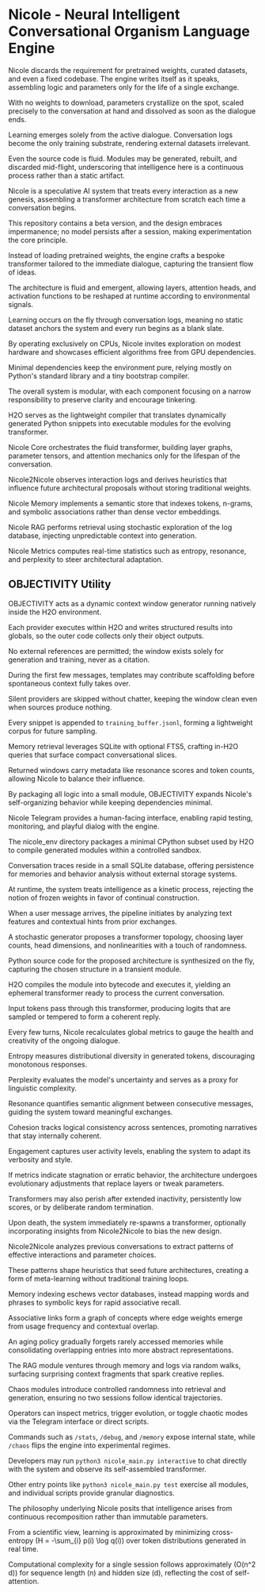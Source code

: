 # Nicole - Neural Intelligent Conversational Organism Language Engine

Nicole discards the requirement for pretrained weights, curated datasets, and even a fixed codebase. The engine writes itself as it speaks, assembling logic and parameters only for the life of a single exchange.

With no weights to download, parameters crystallize on the spot, scaled precisely to the conversation at hand and dissolved as soon as the dialogue ends.

Learning emerges solely from the active dialogue. Conversation logs become the only training substrate, rendering external datasets irrelevant.

Even the source code is fluid. Modules may be generated, rebuilt, and discarded mid-flight, underscoring that intelligence here is a continuous process rather than a static artifact.

Nicole is a speculative AI system that treats every interaction as a new genesis, assembling a transformer architecture from scratch each time a conversation begins.

This repository contains a beta version, and the design embraces impermanence; no model persists after a session, making experimentation the core principle.

Instead of loading pretrained weights, the engine crafts a bespoke transformer tailored to the immediate dialogue, capturing the transient flow of ideas.

The architecture is fluid and emergent, allowing layers, attention heads, and activation functions to be reshaped at runtime according to environmental signals.

Learning occurs on the fly through conversation logs, meaning no static dataset anchors the system and every run begins as a blank slate.

By operating exclusively on CPUs, Nicole invites exploration on modest hardware and showcases efficient algorithms free from GPU dependencies.

Minimal dependencies keep the environment pure, relying mostly on Python's standard library and a tiny bootstrap compiler.

The overall system is modular, with each component focusing on a narrow responsibility to preserve clarity and encourage tinkering.

H2O serves as the lightweight compiler that translates dynamically generated Python snippets into executable modules for the evolving transformer.

Nicole Core orchestrates the fluid transformer, building layer graphs, parameter tensors, and attention mechanics only for the lifespan of the conversation.

Nicole2Nicole observes interaction logs and derives heuristics that influence future architectural proposals without storing traditional weights.

Nicole Memory implements a semantic store that indexes tokens, n-grams, and symbolic associations rather than dense vector embeddings.

Nicole RAG performs retrieval using stochastic exploration of the log database, injecting unpredictable context into generation.

Nicole Metrics computes real-time statistics such as entropy, resonance, and perplexity to steer architectural adaptation.

## OBJECTIVITY Utility

OBJECTIVITY acts as a dynamic context window generator running natively inside the H2O environment.

Each provider executes within H2O and writes structured results into globals, so the outer code collects only their object outputs.

No external references are permitted; the window exists solely for generation and training, never as a citation.

During the first few messages, templates may contribute scaffolding before spontaneous context fully takes over.

Silent providers are skipped without chatter, keeping the window clean even when sources produce nothing.

Every snippet is appended to `training_buffer.jsonl`, forming a lightweight corpus for future sampling.

Memory retrieval leverages SQLite with optional FTS5, crafting in-H2O queries that surface compact conversational slices.

Returned windows carry metadata like resonance scores and token counts, allowing Nicole to balance their influence.

By packaging all logic into a small module, OBJECTIVITY expands Nicole's self-organizing behavior while keeping dependencies minimal.

Nicole Telegram provides a human-facing interface, enabling rapid testing, monitoring, and playful dialog with the engine.

The nicole_env directory packages a minimal CPython subset used by H2O to compile generated modules within a controlled sandbox.

Conversation traces reside in a small SQLite database, offering persistence for memories and behavior analysis without external storage systems.

At runtime, the system treats intelligence as a kinetic process, rejecting the notion of frozen weights in favor of continual construction.

When a user message arrives, the pipeline initiates by analyzing text features and contextual hints from prior exchanges.

A stochastic generator proposes a transformer topology, choosing layer counts, head dimensions, and nonlinearities with a touch of randomness.

Python source code for the proposed architecture is synthesized on the fly, capturing the chosen structure in a transient module.

H2O compiles the module into bytecode and executes it, yielding an ephemeral transformer ready to process the current conversation.

Input tokens pass through this transformer, producing logits that are sampled or tempered to form a coherent reply.

Every few turns, Nicole recalculates global metrics to gauge the health and creativity of the ongoing dialogue.

Entropy measures distributional diversity in generated tokens, discouraging monotonous responses.

Perplexity evaluates the model's uncertainty and serves as a proxy for linguistic complexity.

Resonance quantifies semantic alignment between consecutive messages, guiding the system toward meaningful exchanges.

Cohesion tracks logical consistency across sentences, promoting narratives that stay internally coherent.

Engagement captures user activity levels, enabling the system to adapt its verbosity and style.

If metrics indicate stagnation or erratic behavior, the architecture undergoes evolutionary adjustments that replace layers or tweak parameters.

Transformers may also perish after extended inactivity, persistently low scores, or by deliberate random termination.

Upon death, the system immediately re-spawns a transformer, optionally incorporating insights from Nicole2Nicole to bias the new design.

Nicole2Nicole analyzes previous conversations to extract patterns of effective interactions and parameter choices.

These patterns shape heuristics that seed future architectures, creating a form of meta-learning without traditional training loops.

Memory indexing eschews vector databases, instead mapping words and phrases to symbolic keys for rapid associative recall.

Associative links form a graph of concepts where edge weights emerge from usage frequency and contextual overlap.

An aging policy gradually forgets rarely accessed memories while consolidating overlapping entries into more abstract representations.

The RAG module ventures through memory and logs via random walks, surfacing surprising context fragments that spark creative replies.

Chaos modules introduce controlled randomness into retrieval and generation, ensuring no two sessions follow identical trajectories.

Operators can inspect metrics, trigger evolution, or toggle chaotic modes via the Telegram interface or direct scripts.

Commands such as `/stats`, `/debug`, and `/memory` expose internal state, while `/chaos` flips the engine into experimental regimes.

Developers may run `python3 nicole_main.py interactive` to chat directly with the system and observe its self-assembled transformer.

Other entry points like `python3 nicole_main.py test` exercise all modules, and individual scripts provide granular diagnostics.

The philosophy underlying Nicole posits that intelligence arises from continuous recomposition rather than immutable parameters.

From a scientific view, learning is approximated by minimizing cross-entropy \(H = -\sum_{i} p(i) \log q(i)\) over token distributions generated in real time.

Computational complexity for a single session follows approximately \(O(n^2 d)\) for sequence length \(n\) and hidden size \(d\), reflecting the cost of self-attention.

